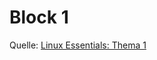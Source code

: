 # Block 1

Quelle: [Linux Essentials: Thema 1](https://learning.lpi.org/de/learning-materials/010-160/)
